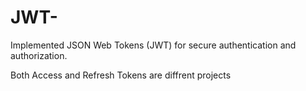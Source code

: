 # JWT-
Implemented JSON Web Tokens (JWT) for secure authentication and authorization.

Both Access and Refresh Tokens are diffrent projects 

